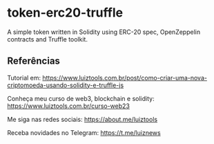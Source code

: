 # token-erc20-truffle

A simple token written in Solidity using ERC-20 spec, OpenZeppelin contracts and Truffle toolkit.

## Referências

Tutorial em: https://www.luiztools.com.br/post/como-criar-uma-nova-criptomoeda-usando-solidity-e-truffle-js

Conheça meu curso de web3, blockchain e solidity: https://www.luiztools.com.br/curso-web23

Me siga nas redes sociais: https://about.me/luiztools

Receba novidades no Telegram: https://t.me/luiznews
